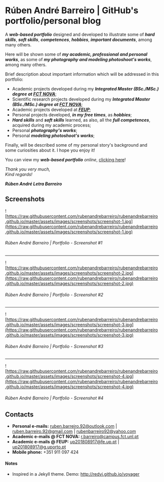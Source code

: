 # Rúben André Barreiro | GitHub's portfolio/personal blog

A **_web-based portfolio_** designed and developed to illustrate some of **_hard skills_**, **_soft skills_**, **_competences_**, **_hobbies_**, **_important documents_**, among many others.

Here will be shown some of **_my academic, professional and personal works_**, as some of **_my photography and modeling photoshoot's works_**, among many others.

Brief description about important information which will be addressed in this portfolio:

- Academic projects developed during my **_Integrated Master (BSc./MSc.) degree at [FCT NOVA](https://www.fct.unl.pt/)_**;
- Scientific research projects developed during my **_Integrated Master (BSc./MSc.) degree at [FCT NOVA](https://www.fct.unl.pt/)_**;
- Academic projects developed at **_[FEUP](https://www.fe.up.pt/)_**;
- Personal projects developed, **_in my free times_**, as **_hobbies_**;
- **_Hard skills_** and **_soft skills_** learned, as also, all the **_full competences_**, acquired during my academic process;
- Personal **_photography's works_**;
- Personal **_modeling photoshoot's works_**;

Finally, will be described some of my personal story's background and some curiosities about it.
I hope you enjoy it!

You can view my **_web-based portfolio_** _online_, [clicking here](https://rubenandrebarreiro.github.io/)!

_Thank you very much,_
<br>
_Kind regards!_

**_Rúben André Letra Barreiro_**

## Screenshots

![https://raw.githubusercontent.com/rubenandrebarreiro/rubenandrebarreiro.github.io/master/assets/images/screenshots/screenshot-1.jpg](https://raw.githubusercontent.com/rubenandrebarreiro/rubenandrebarreiro.github.io/master/assets/images/screenshots/screenshot-1.jpg)
######  Rúben André Barreiro | Portfolio - Screenshot #1

***

![https://raw.githubusercontent.com/rubenandrebarreiro/rubenandrebarreiro.github.io/master/assets/images/screenshots/screenshot-2.jpg](https://raw.githubusercontent.com/rubenandrebarreiro/rubenandrebarreiro.github.io/master/assets/images/screenshots/screenshot-2.jpg)
######  Rúben André Barreiro | Portfolio - Screenshot #2

***

![https://raw.githubusercontent.com/rubenandrebarreiro/rubenandrebarreiro.github.io/master/assets/images/screenshots/screenshot-3.jpg](https://raw.githubusercontent.com/rubenandrebarreiro/rubenandrebarreiro.github.io/master/assets/images/screenshots/screenshot-3.jpg)
######  Rúben André Barreiro | Portfolio - Screenshot #3

***

![https://raw.githubusercontent.com/rubenandrebarreiro/rubenandrebarreiro.github.io/master/assets/images/screenshots/screenshot-4.jpg](https://raw.githubusercontent.com/rubenandrebarreiro/rubenandrebarreiro.github.io/master/assets/images/screenshots/screenshot-4.jpg)
######  Rúben André Barreiro | Portfolio - Screenshot #4

## Contacts

* **Personal e-mails:** [ruben.barreiro.92@outlook.com](mailto:ruben.barreiro.92@outlook.com) | [ruben.barreiro.92@gmail.com](mailto:ruben.barreiro.92@gmail.com) | [rubenbarreiro92@yahoo.com](mailto:rubenbarreiro92@yahoo.com)
* **Academic e-mails @ FCT NOVA:** [r.barreiro@campus.fct.unl.pt](mailto:r.barreiro@campus.fct.unl.pt)
* **Academic e-mails @ FEUP:** [up201808917@fe.up.pt](mailto:up201808917@fe.up.pt) | [up201808917@g.uporto.pt](mailto:up201808917@g.uporto.pt)
* **Mobile phone:** +351 911 097 424

#### Notes

- Inspired in a Jekyll theme. Demo: <http://redvi.github.io/voyager>
